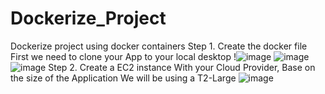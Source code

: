 # Dockerize_Project
Dockerize project using docker containers
Step 1. Create the docker file First we need to clone your App to your local desktop 
!![image](https://github.com/user-attachments/assets/84d68d8d-551d-4e23-997b-5b4eb67fc2a0)
![image](https://github.com/user-attachments/assets/a0b93337-e5c6-4d79-a7cf-8fac9811389a)
![image](https://github.com/user-attachments/assets/2192bb38-7681-4e0f-b6aa-511d247732ab)
Step 2. Create a EC2 instance With your Cloud Provider, Base on the size of the Application We will be using a T2-Large
![image](https://github.com/user-attachments/assets/48132721-e650-4537-9fad-73d8ba19edef)



